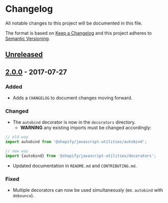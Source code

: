 # Changelog
All notable changes to this project will be documented in this file.

The format is based on [Keep a Changelog](http://keepachangelog.com/en/1.0.0/)
and this project adheres to [Semantic Versioning](http://semver.org/spec/v2.0.0.html).

## [Unreleased]

## [2.0.0] - 2017-07-27
### Added
- Adds a `CHANGELOG` to document changes moving forward.

### Changed
- The `autobind` decorator is now in the `decorators` directory.
    - **WARNING** any existing imports must be changed accordingly:
```ts
// old way
import autobind from '@shopify/javascript-utilities/autobind';

// new way
import {autobind} from '@shopify/javascript-utilities/decorators';
```
- Updated documentation in `README.md` and `CONTRIBUTING.md`.

### Fixed
- Multiple decorators can now be used simultaneously (ex. `autobind` with `debounce`).


[Unreleased]: https://github.com/olivierlacan/keep-a-changelog/compare/v2.0.0...HEAD
[2.0.0]: https://github.com/olivierlacan/keep-a-changelog/compare/v1.1.6...v2.0.0
